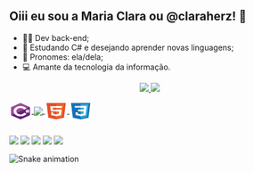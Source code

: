 ## Oiii eu sou a Maria Clara ou @claraherz! 🐚
- 👩‍💻 Dev back-end;
- 🌱 Estudando C# e desejando aprender novas linguagens;
- 💋 Pronomes: ela/dela;
- 💻 Amante da tecnologia da informação.

<div align="center">
  <a href="https://github.com/claraherz">
  <img height="180em" src="https://github-readme-stats.vercel.app/api?username=claraherz&show_icons=true&theme=radical&include_all_commits=true&count_private=true"/>
  <img height="180em" src="https://github-readme-stats.vercel.app/api/top-langs/?username=claraherz&layout=compact&langs_count=7&theme=radical"/>
</div>
<div style="display: inline_block"><br>
  <img align="center" alt="Clara-Csharp" height="30" width="40" src="https://raw.githubusercontent.com/devicons/devicon/master/icons/csharp/csharp-original.svg">
  <img align="center" height="30" widht="40 "src="https://cdn.jsdelivr.net/gh/devicons/devicon/icons/visualstudio/visualstudio-plain.svg">
  <img align="center" alt="Clara-HTML" height="30" width="40" src="https://raw.githubusercontent.com/devicons/devicon/master/icons/html5/html5-original.svg">
<img align="center" alt="Clara-CSS" height="30" width="40" src="https://raw.githubusercontent.com/devicons/devicon/master/icons/css3/css3-original.svg">
  </div>
  
  ##
 
<div> 
  <a href="https://github.com/claraherz" target="_blank"><img src="https://img.shields.io/badge/GitHub-100000?style=for-the-badge&logo=github&logoColor=white" target="_blank"></a>
  <a href="https://instagram.com/claraher_z" target="_blank"><img src="https://img.shields.io/badge/-Instagram-%23E4405F?style=for-the-badge&logo=instagram&logoColor=white" target="_blank"></a>
   <a href = "mailto:mariaclaramcavalcanti@outlook.com"><img src="https://img.shields.io/badge/Microsoft_Outlook-0078D4?style=for-the-badge&logo=microsoft-outlook&logoColor=white" target="_blank"></a>
  <a href="https://wa.me/5547992003082" alt="WhatsApp" target="_blank"><img src="https://img.shields.io/badge/WhatsApp-25D366?style=for-the-badge&logo=whatsapp&logoColor=white&link=https://wa.me/5547992003082"/></a>
  <a href="https://www.linkedin.com/in/maria-clara-moreira-cavalcanti-0240bb1b4" target="_blank"><img src="https://img.shields.io/badge/-LinkedIn-%230077B5?style=for-the-badge&logo=linkedin&logoColor=white" target="_blank"></a> 
  
   ![Snake animation](https://github.com/claraherz/claraherz/blob/output/github-contribution-grid-snake.svg)
</div>
